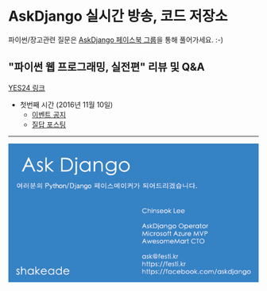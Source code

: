 # AskDjango 실시간 방송, 코드 저장소

파이썬/장고관련 질문은 [AskDjango 페이스북 그룹](http://facebook.com/groups/askdjango/)을 통해 풀어가세요. :-)

## "파이썬 웹 프로그래밍, 실전편" 리뷰 및 Q&A

[YES24 링크](http://www.yes24.com/24/goods/29331035?scode=032&OzSrank=1)

 * 첫번째 시간 (2016년 11월 10일)
     * [이벤트 공지](https://www.facebook.com/events/238519489898181/)
     * [질답 포스팅](https://www.facebook.com/groups/askdjango/permalink/1455765864438952/)

----

![namecard](./assets/namecard.jpg)


